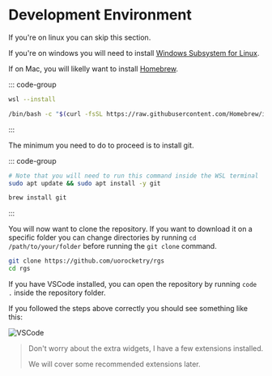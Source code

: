 # Development Environment

If you're on linux you can skip this section.

If you're on windows you will need to install [Windows Subsystem for Linux](https://learn.microsoft.com/en-us/windows/wsl/install).

If on Mac, you will likelly want to install [Homebrew](https://brew.sh/).

::: code-group

```sh [Windows]
wsl --install

```

```sh [Mac]
/bin/bash -c "$(curl -fsSL https://raw.githubusercontent.com/Homebrew/install/HEAD/install.sh)"
```

:::

The minimum you need to do to proceed is to install git.

::: code-group

```sh [Ubuntu]
# Note that you will need to run this command inside the WSL terminal
sudo apt update && sudo apt install -y git
```

```sh [Mac]
brew install git
```

:::

You will now want to clone the repository. If you want to download it on a specific folder you can change directories by running `cd /path/to/your/folder` before running the `git clone` command.

```sh
git clone https://github.com/uorocketry/rgs 
cd rgs
```

If you have VSCode installed, you can open the repository by running `code .` inside the repository folder.

If you followed the steps above correctly you should see something like this:

![VSCode](/static/vscode.png)
> Don't worry about the extra widgets, I have a few extensions installed.
>
> We will cover some recommended extensions later.

